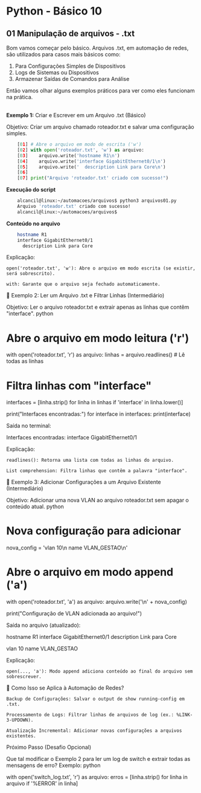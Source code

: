 # Python - Básico 10

## 01 Manipulação de arquivos - .txt

Bom vamos começar pelo básico. Arquivos .txt, em automação de redes, são utilizados para casos mais básicos como:  

1. Para Configurações Simples de Dispositivos
2. Logs de Sistemas ou Dispositivos
3. Armazenar Saídas de Comandos para Análise

Então vamos olhar alguns exemplos práticos para ver como eles funcionam na prática. <br></br>

**Exemplo 1:** Criar e Escrever em um Arquivo .txt (Básico)

Objetivo: Criar um arquivo chamado roteador.txt e salvar uma configuração simples.

```Python
    [01] # Abre o arquivo em modo de escrita ('w')
    [02] with open('roteador.txt', 'w') as arquivo:
    [03]    arquivo.write('hostname R1\n')
    [04]    arquivo.write('interface GigabitEthernet0/1\n')
    [05]    arquivo.write('  description Link para Core\n')
    [06]
    [07] print("Arquivo 'roteador.txt' criado com sucesso!")
```

**Execução do script**

```Bash
    alcancil@linux:~/automacoes/arquivos$ python3 arquivos01.py 
    Arquivo 'roteador.txt' criado com sucesso!
    alcancil@linux:~/automacoes/arquivos$ 
```

**Conteúdo no arquivo**

```Bash
    hostname R1
    interface GigabitEthernet0/1
      description Link para Core
```

Explicação:

    open('roteador.txt', 'w'): Abre o arquivo em modo escrita (se existir, será sobrescrito).

    with: Garante que o arquivo seja fechado automaticamente.

📌 Exemplo 2: Ler um Arquivo .txt e Filtrar Linhas (Intermediário)

Objetivo: Ler o arquivo roteador.txt e extrair apenas as linhas que contêm "interface".
python

# Abre o arquivo em modo leitura ('r')
with open('roteador.txt', 'r') as arquivo:
    linhas = arquivo.readlines()  # Lê todas as linhas

# Filtra linhas com "interface"
interfaces = [linha.strip() for linha in linhas if 'interface' in linha.lower()]

print("Interfaces encontradas:")
for interface in interfaces:
    print(interface)

Saída no terminal:

Interfaces encontradas:
interface GigabitEthernet0/1

Explicação:

    readlines(): Retorna uma lista com todas as linhas do arquivo.

    List comprehension: Filtra linhas que contêm a palavra "interface".

📌 Exemplo 3: Adicionar Configurações a um Arquivo Existente (Intermediário)

Objetivo: Adicionar uma nova VLAN ao arquivo roteador.txt sem apagar o conteúdo atual.
python

# Nova configuração para adicionar
nova_config = 'vlan 10\n  name VLAN_GESTAO\n'

# Abre o arquivo em modo append ('a')
with open('roteador.txt', 'a') as arquivo:
    arquivo.write('\n' + nova_config)

print("Configuração de VLAN adicionada ao arquivo!")

Saída no arquivo (atualizado):

hostname R1
interface GigabitEthernet0/1
  description Link para Core

vlan 10
  name VLAN_GESTAO

Explicação:

    open(..., 'a'): Modo append adiciona conteúdo ao final do arquivo sem sobrescrever.

🎯 Como Isso se Aplica à Automação de Redes?

    Backup de Configurações: Salvar o output de show running-config em .txt.

    Processamento de Logs: Filtrar linhas de arquivos de log (ex.: %LINK-3-UPDOWN).

    Atualização Incremental: Adicionar novas configurações a arquivos existentes.

Próximo Passo (Desafio Opcional)

Que tal modificar o Exemplo 2 para ler um log de switch e extrair todas as mensagens de erro? Exemplo:
python

with open('switch_log.txt', 'r') as arquivo:
    erros = [linha.strip() for linha in arquivo if '%ERROR' in linha]